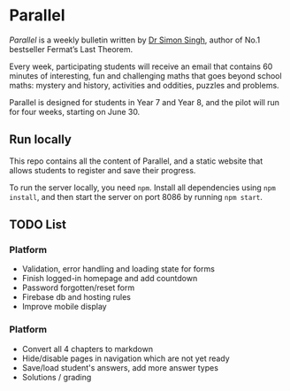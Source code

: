 # Parallel

_Parallel_ is a weekly bulletin written by [Dr Simon Singh](https://en.wikipedia.org/wiki/Simon_Singh), author of No.1 bestseller Fermat’s Last Theorem.

Every week, participating students will receive an email that contains 60 minutes of interesting, fun and challenging maths that goes beyond school maths: mystery and history, activities and oddities, puzzles and problems.

Parallel is designed for students in Year 7 and Year 8, and the pilot will run for four weeks, starting on June 30.


## Run locally

This repo contains all the content of Parallel, and a static website that allows students to register and save their progress.

To run the server locally, you need `npm`. Install all dependencies using `npm install`, and then start the server on port 8086 by running `npm start`.


## TODO List

### Platform
- Validation, error handling and loading state for forms
- Finish logged-in homepage and add countdown
- Password forgotten/reset form
- Firebase db and hosting rules
- Improve mobile display

### Platform
- Convert all 4 chapters to markdown
- Hide/disable pages in navigation which are not yet ready
- Save/load student's answers, add more answer types
- Solutions / grading
